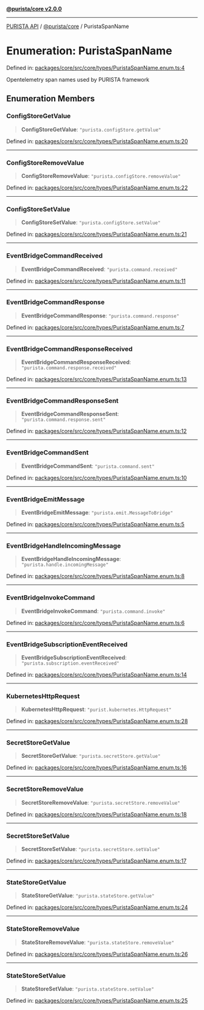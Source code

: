 [**@purista/core v2.0.0**](../README.md)

***

[PURISTA API](../../../packages.md) / [@purista/core](../README.md) / PuristaSpanName

# Enumeration: PuristaSpanName

Defined in: [packages/core/src/core/types/PuristaSpanName.enum.ts:4](https://github.com/puristajs/purista/blob/master/packages/core/src/core/types/PuristaSpanName.enum.ts#L4)

Opentelemetry span names used by PURISTA framework

## Enumeration Members

### ConfigStoreGetValue

> **ConfigStoreGetValue**: `"purista.configStore.getValue"`

Defined in: [packages/core/src/core/types/PuristaSpanName.enum.ts:20](https://github.com/puristajs/purista/blob/master/packages/core/src/core/types/PuristaSpanName.enum.ts#L20)

***

### ConfigStoreRemoveValue

> **ConfigStoreRemoveValue**: `"purista.configStore.removeValue"`

Defined in: [packages/core/src/core/types/PuristaSpanName.enum.ts:22](https://github.com/puristajs/purista/blob/master/packages/core/src/core/types/PuristaSpanName.enum.ts#L22)

***

### ConfigStoreSetValue

> **ConfigStoreSetValue**: `"purista.configStore.setValue"`

Defined in: [packages/core/src/core/types/PuristaSpanName.enum.ts:21](https://github.com/puristajs/purista/blob/master/packages/core/src/core/types/PuristaSpanName.enum.ts#L21)

***

### EventBridgeCommandReceived

> **EventBridgeCommandReceived**: `"purista.command.received"`

Defined in: [packages/core/src/core/types/PuristaSpanName.enum.ts:11](https://github.com/puristajs/purista/blob/master/packages/core/src/core/types/PuristaSpanName.enum.ts#L11)

***

### EventBridgeCommandResponse

> **EventBridgeCommandResponse**: `"purista.command.response"`

Defined in: [packages/core/src/core/types/PuristaSpanName.enum.ts:7](https://github.com/puristajs/purista/blob/master/packages/core/src/core/types/PuristaSpanName.enum.ts#L7)

***

### EventBridgeCommandResponseReceived

> **EventBridgeCommandResponseReceived**: `"purista.command.response.received"`

Defined in: [packages/core/src/core/types/PuristaSpanName.enum.ts:13](https://github.com/puristajs/purista/blob/master/packages/core/src/core/types/PuristaSpanName.enum.ts#L13)

***

### EventBridgeCommandResponseSent

> **EventBridgeCommandResponseSent**: `"purista.command.response.sent"`

Defined in: [packages/core/src/core/types/PuristaSpanName.enum.ts:12](https://github.com/puristajs/purista/blob/master/packages/core/src/core/types/PuristaSpanName.enum.ts#L12)

***

### EventBridgeCommandSent

> **EventBridgeCommandSent**: `"purista.command.sent"`

Defined in: [packages/core/src/core/types/PuristaSpanName.enum.ts:10](https://github.com/puristajs/purista/blob/master/packages/core/src/core/types/PuristaSpanName.enum.ts#L10)

***

### EventBridgeEmitMessage

> **EventBridgeEmitMessage**: `"purista.emit.MessageToBridge"`

Defined in: [packages/core/src/core/types/PuristaSpanName.enum.ts:5](https://github.com/puristajs/purista/blob/master/packages/core/src/core/types/PuristaSpanName.enum.ts#L5)

***

### EventBridgeHandleIncomingMessage

> **EventBridgeHandleIncomingMessage**: `"purista.handle.incomingMessage"`

Defined in: [packages/core/src/core/types/PuristaSpanName.enum.ts:8](https://github.com/puristajs/purista/blob/master/packages/core/src/core/types/PuristaSpanName.enum.ts#L8)

***

### EventBridgeInvokeCommand

> **EventBridgeInvokeCommand**: `"purista.command.invoke"`

Defined in: [packages/core/src/core/types/PuristaSpanName.enum.ts:6](https://github.com/puristajs/purista/blob/master/packages/core/src/core/types/PuristaSpanName.enum.ts#L6)

***

### EventBridgeSubscriptionEventReceived

> **EventBridgeSubscriptionEventReceived**: `"purista.subscription.eventReceived"`

Defined in: [packages/core/src/core/types/PuristaSpanName.enum.ts:14](https://github.com/puristajs/purista/blob/master/packages/core/src/core/types/PuristaSpanName.enum.ts#L14)

***

### KubernetesHttpRequest

> **KubernetesHttpRequest**: `"purist.kubernetes.HttpRequest"`

Defined in: [packages/core/src/core/types/PuristaSpanName.enum.ts:28](https://github.com/puristajs/purista/blob/master/packages/core/src/core/types/PuristaSpanName.enum.ts#L28)

***

### SecretStoreGetValue

> **SecretStoreGetValue**: `"purista.secretStore.getValue"`

Defined in: [packages/core/src/core/types/PuristaSpanName.enum.ts:16](https://github.com/puristajs/purista/blob/master/packages/core/src/core/types/PuristaSpanName.enum.ts#L16)

***

### SecretStoreRemoveValue

> **SecretStoreRemoveValue**: `"purista.secretStore.removeValue"`

Defined in: [packages/core/src/core/types/PuristaSpanName.enum.ts:18](https://github.com/puristajs/purista/blob/master/packages/core/src/core/types/PuristaSpanName.enum.ts#L18)

***

### SecretStoreSetValue

> **SecretStoreSetValue**: `"purista.secretStore.setValue"`

Defined in: [packages/core/src/core/types/PuristaSpanName.enum.ts:17](https://github.com/puristajs/purista/blob/master/packages/core/src/core/types/PuristaSpanName.enum.ts#L17)

***

### StateStoreGetValue

> **StateStoreGetValue**: `"purista.stateStore.getValue"`

Defined in: [packages/core/src/core/types/PuristaSpanName.enum.ts:24](https://github.com/puristajs/purista/blob/master/packages/core/src/core/types/PuristaSpanName.enum.ts#L24)

***

### StateStoreRemoveValue

> **StateStoreRemoveValue**: `"purista.stateStore.removeValue"`

Defined in: [packages/core/src/core/types/PuristaSpanName.enum.ts:26](https://github.com/puristajs/purista/blob/master/packages/core/src/core/types/PuristaSpanName.enum.ts#L26)

***

### StateStoreSetValue

> **StateStoreSetValue**: `"purista.stateStore.setValue"`

Defined in: [packages/core/src/core/types/PuristaSpanName.enum.ts:25](https://github.com/puristajs/purista/blob/master/packages/core/src/core/types/PuristaSpanName.enum.ts#L25)
